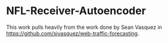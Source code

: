 # NFL-Receiver-Autoencoder

This work pulls heavily from the work done by Sean Vasquez in https://github.com/sjvasquez/web-traffic-forecasting. 
